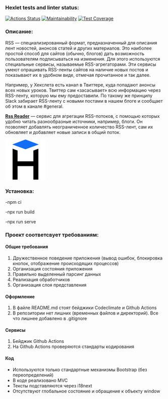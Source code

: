 ### Hexlet tests and linter status:
[![Actions Status](https://github.com/hexlet-code/frontend-project-11/actions/workflows/hexlet-check.yml/badge.svg)](https://github.com/hexlet-code/frontend-project-11/actions)  [![Maintainability](https://api.codeclimate.com/v1/badges/ca065380da07e0794c35/maintainability)](https://codeclimate.com/github/hexlet-code/frontend-project-11/maintainability)  [![Test Coverage](https://api.codeclimate.com/v1/badges/ca065380da07e0794c35/test_coverage)](https://codeclimate.com/github/hexlet-code/frontend-project-11/test_coverage)

### Описание:
RSS — специализированный формат, предназначенный для описания лент новостей, анонсов статей и других материалов. Это наиболее простой способ для сайтов (обычно, блогов) дать возможность пользователям подписываться на изменения. Для этого используются специальные сервисы, называемые RSS-агрегаторами. Эти сервисы умеют опрашивать RSS-ленты сайтов на наличие новых постов и показывают их в удобном виде, отмечая прочитанное и так далее.

Например, у Хекслета есть канал в Твиттере, куда попадают анонсы всех новых уроков. Твиттер сам «засасывает» всю информацию через RSS-ленту, которую мы ему предоставили. По такому же принципу Slack забирает RSS-ленту с новыми постами в нашем блоге и сообщает об этом в канале #general.

**[Rss Reader](https://frontend-project-11-two-eosin.vercel.app/)** — сервис для агрегации RSS-потоков, с помощью которых удобно читать разнообразные источники, например, блоги. Он позволяет добавлять неограниченное количество RSS-лент, сам их обновляет и добавляет новые записи в общий поток.

[![Hexlet Ltd. logo](https://raw.githubusercontent.com/Hexlet/assets/master/images/hexlet_logo128.png)](https://ru.hexlet.io/?utm_source=github&utm_medium=link&utm_campaign=ru-test-assignments)

### Установка:

-npm ci

-npx run build

-npx run serve

### Проект соответсвует требованиям:

#### Общие требования
  1. Дружественное поведение приложения (вывод ошибок, блокировка кнопок, отображение происходящих процессов)
  2. Организация состояния приложения
  3. Правильно выделенный парсинг данных
  4. Реализация обработчиков
  5. Организация слоя представления
#### Оформление
  1. В файле README.md стоят бейджики Codeclimate и Github Actions
  2. В репозитории нет лишних (временных файлов и директорий). Все что лишнее добавлено в .gitignore
#### Сервисы
  1. Бейджик Github Actions
  2. На Github Actions проверяются стандарты кодирования
#### Код
  -  Используются только стандартные механизмы Bootstrap (без переопределений)
  -  В коде реализовано MVC
  -  Тексты подставляются через i18next
  -  Отсутствуют глобальное состояние и обращение к объекту window
